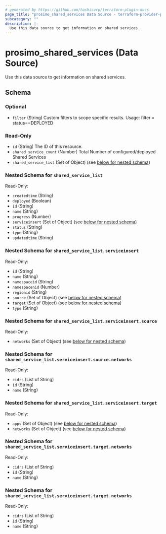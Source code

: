 ```yaml
---
# generated by https://github.com/hashicorp/terraform-plugin-docs
page_title: "prosimo_shared_services Data Source - terraform-provider-prosimo"
subcategory: ""
description: |-
  Use this data source to get information on shared services.
---
```


# prosimo_shared_services (Data Source)

Use this data source to get information on shared services.



<!-- schema generated by tfplugindocs -->
## Schema

### Optional

- `filter` (String) Custom filters to scope specific results. Usage: filter = status==DEPLOYED

### Read-Only

- `id` (String) The ID of this resource.
- `shared_service_count` (Number) Total Number of configured/deployed Shared Services
- `shared_service_list` (Set of Object) (see [below for nested schema](#nestedatt--shared_service_list))

<a id="nestedatt--shared_service_list"></a>
### Nested Schema for `shared_service_list`

Read-Only:

- `createdtime` (String)
- `deployed` (Boolean)
- `id` (String)
- `name` (String)
- `progress` (Number)
- `serviceinsert` (Set of Object) (see [below for nested schema](#nestedobjatt--shared_service_list--serviceinsert))
- `status` (String)
- `type` (String)
- `updatedtime` (String)

<a id="nestedobjatt--shared_service_list--serviceinsert"></a>
### Nested Schema for `shared_service_list.serviceinsert`

Read-Only:

- `id` (String)
- `name` (String)
- `namespaceid` (String)
- `namespacenid` (Number)
- `regionid` (String)
- `source` (Set of Object) (see [below for nested schema](#nestedobjatt--shared_service_list--serviceinsert--source))
- `target` (Set of Object) (see [below for nested schema](#nestedobjatt--shared_service_list--serviceinsert--target))
- `type` (String)

<a id="nestedobjatt--shared_service_list--serviceinsert--source"></a>
### Nested Schema for `shared_service_list.serviceinsert.source`

Read-Only:

- `networks` (Set of Object) (see [below for nested schema](#nestedobjatt--shared_service_list--serviceinsert--source--networks))

<a id="nestedobjatt--shared_service_list--serviceinsert--source--networks"></a>
### Nested Schema for `shared_service_list.serviceinsert.source.networks`

Read-Only:

- `cidrs` (List of String)
- `id` (String)
- `name` (String)



<a id="nestedobjatt--shared_service_list--serviceinsert--target"></a>
### Nested Schema for `shared_service_list.serviceinsert.target`

Read-Only:

- `apps` (Set of Object) (see [below for nested schema](#nestedobjatt--shared_service_list--serviceinsert--target--apps))
- `networks` (Set of Object) (see [below for nested schema](#nestedobjatt--shared_service_list--serviceinsert--target--networks))

<a id="nestedobjatt--shared_service_list--serviceinsert--target--apps"></a>
### Nested Schema for `shared_service_list.serviceinsert.target.networks`

Read-Only:

- `cidrs` (List of String)
- `id` (String)
- `name` (String)


<a id="nestedobjatt--shared_service_list--serviceinsert--target--networks"></a>
### Nested Schema for `shared_service_list.serviceinsert.target.networks`

Read-Only:

- `cidrs` (List of String)
- `id` (String)
- `name` (String)


